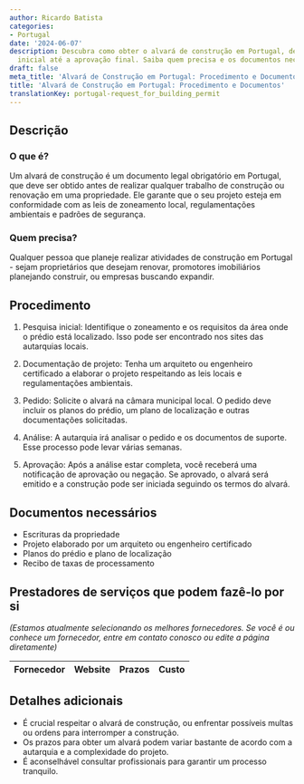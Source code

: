 ```yaml
---
author: Ricardo Batista
categories:
- Portugal
date: '2024-06-07'
description: Descubra como obter o alvará de construção em Portugal, desde a pesquisa
  inicial até a aprovação final. Saiba quem precisa e os documentos necessários.
draft: false
meta_title: 'Alvará de Construção em Portugal: Procedimento e Documentos'
title: 'Alvará de Construção em Portugal: Procedimento e Documentos'
translationKey: portugal-request_for_building_permit
---
```



## Descrição
### O que é?
Um alvará de construção é um documento legal obrigatório em Portugal, que deve ser obtido antes de realizar qualquer trabalho de construção ou renovação em uma propriedade. Ele garante que o seu projeto esteja em conformidade com as leis de zoneamento local, regulamentações ambientais e padrões de segurança.
### Quem precisa?
Qualquer pessoa que planeje realizar atividades de construção em Portugal - sejam proprietários que desejam renovar, promotores imobiliários planejando construir, ou empresas buscando expandir.

## Procedimento
1. Pesquisa inicial: Identifique o zoneamento e os requisitos da área onde o prédio está localizado. Isso pode ser encontrado nos sites das autarquias locais.
   
2. Documentação de projeto: Tenha um arquiteto ou engenheiro certificado a elaborar o projeto respeitando as leis locais e regulamentações ambientais.
   
3. Pedido: Solicite o alvará na câmara municipal local. O pedido deve incluir os planos do prédio, um plano de localização e outras documentações solicitadas.
   
4. Análise: A autarquia irá analisar o pedido e os documentos de suporte. Esse processo pode levar várias semanas.
   
5. Aprovação: Após a análise estar completa, você receberá uma notificação de aprovação ou negação. Se aprovado, o alvará será emitido e a construção pode ser iniciada seguindo os termos do alvará.

## Documentos necessários
- Escrituras da propriedade
- Projeto elaborado por um arquiteto ou engenheiro certificado
- Planos do prédio e plano de localização
- Recibo de taxas de processamento

## Prestadores de serviços que podem fazê-lo por si
_(Estamos atualmente selecionando os melhores fornecedores. Se você é ou conhece um fornecedor, entre em contato conosco ou edite a página diretamente)_

| Fornecedor      |     Website     |     Prazos       |       Custo      |
| --------------- | --------------- |  :-------------: | :-------------: |

## Detalhes adicionais
- É crucial respeitar o alvará de construção, ou enfrentar possíveis multas ou ordens para interromper a construção.
- Os prazos para obter um alvará podem variar bastante de acordo com a autarquia e a complexidade do projeto.
- É aconselhável consultar profissionais para garantir um processo tranquilo.